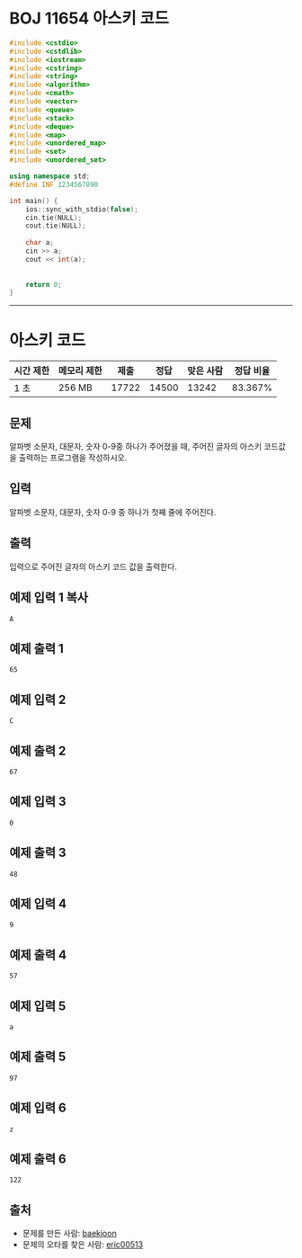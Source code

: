 # BOJ 11654 아스키 코드





```c++
#include <cstdio>
#include <cstdlib>
#include <iostream>
#include <cstring>
#include <string>
#include <algorithm>
#include <cmath>
#include <vector>
#include <queue>
#include <stack>
#include <deque>
#include <map>
#include <unordered_map>
#include <set>
#include <unordered_set>

using namespace std;
#define INF 1234567890

int main() {
    ios::sync_with_stdio(false);
    cin.tie(NULL);
    cout.tie(NULL);
    
    char a;
    cin >> a;
    cout << int(a);
    
    
    return 0;
}


```





---

# 아스키 코드

| 시간 제한 | 메모리 제한 | 제출  | 정답  | 맞은 사람 | 정답 비율 |
| --------- | ----------- | ----- | ----- | --------- | --------- |
| 1 초      | 256 MB      | 17722 | 14500 | 13242     | 83.367%   |

## 문제

알파벳 소문자, 대문자, 숫자 0-9중 하나가 주어졌을 때, 주어진 글자의 아스키 코드값을 출력하는 프로그램을 작성하시오.

## 입력

알파벳 소문자, 대문자, 숫자 0-9 중 하나가 첫째 줄에 주어진다.

## 출력

입력으로 주어진 글자의 아스키 코드 값을 출력한다.

## 예제 입력 1 복사

```
A
```

## 예제 출력 1

```
65
```

## 예제 입력 2

```
C
```

## 예제 출력 2

```
67
```

## 예제 입력 3

```
0
```

## 예제 출력 3

```
48
```

## 예제 입력 4

```
9
```

## 예제 출력 4

```
57
```

## 예제 입력 5

```
a
```

## 예제 출력 5

```
97
```

## 예제 입력 6

```
z
```

## 예제 출력 6

```
122
```



## 출처

- 문제를 만든 사람: [baekjoon](https://www.acmicpc.net/user/baekjoon)
- 문제의 오타를 찾은 사람: [eric00513](https://www.acmicpc.net/user/eric00513)